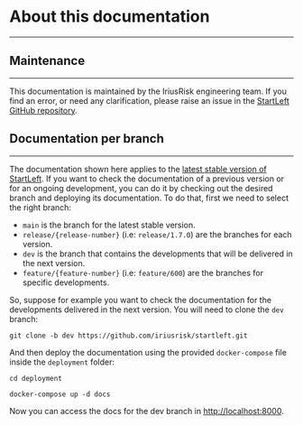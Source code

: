 # About this documentation

---

## Maintenance

---
This documentation is maintained by the IriusRisk engineering team. If you find an error, or need any 
clarification, please raise an issue in the 
[StartLeft GitHub repository](https://github.com/iriusrisk/startleft/issues).

## Documentation per branch

---
The documentation shown here applies to the 
[latest stable version of StartLeft](https://github.com/iriusrisk/startleft/releases). If you want to check the 
documentation of a previous version or for an ongoing development, you can do it by checking out the desired branch and 
deploying its documentation. To do that, first we need to select the right branch:

* `main` is the branch for the latest stable version.
* `release/{release-number}` (i.e: `release/1.7.0`) are the branches for each version.
* `dev` is the branch that contains the developments that will be delivered in the next version.
* `feature/{feature-number}` (i.e: `feature/600`) are the branches for specific developments.

So, suppose for example you want to check the documentation for the developments delivered in the next version. You 
will need to clone the `dev` branch:

```shell
git clone -b dev https://github.com/iriusrisk/startleft.git
```

And then deploy the documentation using the provided `docker-compose` file inside the `deployment` folder:
```shell
cd deployment

docker-compose up -d docs
```

Now you can access the docs for the dev branch in [http://localhost:8000](http://localhost:8000).

